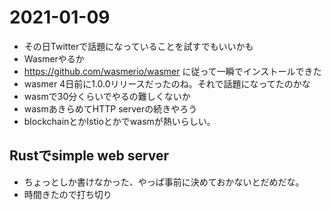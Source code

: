 # 2021-01-09
- その日Twitterで話題になっていることを試すでもいいかも
- Wasmerやるか
- https://github.com/wasmerio/wasmer に従って一瞬でインストールできた
- wasmer 4日前に1.0.0リリースだったのね。それで話題になってたのかな
- wasmで30分くらいでやるの難しくないか
- wasmあきらめてHTTP serverの続きやろう
- blockchainとかIstioとかでwasmが熱いらしい。

## Rustでsimple web server
- ちょっとしか書けなかった、やっぱ事前に決めておかないとだめだな。
- 時間きたので打ち切り
